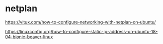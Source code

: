 # netplan
https://vitux.com/how-to-configure-networking-with-netplan-on-ubuntu/

https://linuxconfig.org/how-to-configure-static-ip-address-on-ubuntu-18-04-bionic-beaver-linux
